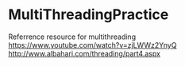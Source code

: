 # MultiThreadingPractice
Referrence resource for multithreading <br/>
https://www.youtube.com/watch?v=zjLWWz2YnyQ <br/>
http://www.albahari.com/threading/part4.aspx <br/>
